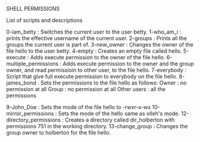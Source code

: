 SHELL PERMISSIONS

List of scripts and descriptions

0-iam_betty : Switches the current user to the user betty.
1-who_am_i : prints the effective username of the current user.
2-groups : Prints all the groups the current user is part of.
3-new_owner : Changes the owner of the file hello to the user betty.
4-empty : Creates an empty file called hello.
5-execute : Adds execute permission to the owner of the file hello.
6-multiple_permissions : Adds execute permission to the owner and the group owner, and read permissioin to other user, to the file hello.
7-everybody : Script that give full execute permission to everybody on the file hello.
8-james_bond : Sets the permissions to the file hello as follows:
    Owner : no permission at all
    Group : no permission at all
    Other users : all the permissions

9-John_Doe : Sets the mode of the file hello to -rwxr-x-wx
10-mirror_permissions : Sets the mode of the hello same as olleh's mode.
12-directory_permissions : Creates a directory called dir_holberton with permissions 751 in the working directory.
13-change_group : Changes the group owner to holberton for the file hello.